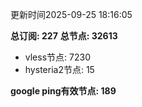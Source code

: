 更新时间2025-09-25 18:16:05

**总订阅: 227**
**总节点: 32613**
- vless节点: 7230
- hysteria2节点: 15

**google ping有效节点: 189**
